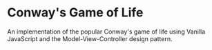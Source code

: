 # Conway's Game of Life
An implementation of the popular Conway's game of life using Vanilla JavaScript
and the Model-View-Controller design pattern.
